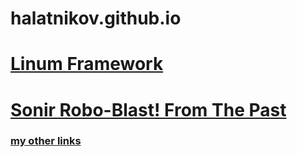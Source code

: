 # halatnikov.github.io
# [Linum Framework](https://gamejolt.com/games/linum-framework/513673)
# [Sonir Robo-Blast! From The Past](https://gamejolt.com/games/srb_fromthepast/658544)
### [my other links](https://halatnikov.carrd.co/)
